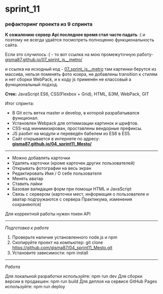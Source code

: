 # sprint_11
### рефакторинг проекта из 9 спринта 
**К сожалению сервер Api последнее время стал часто падать** :( и поэтому не всегда удаётся посмотреть полноценно функциональность сайта.

Если это случилось :( - то вот ссылка на мою промежуточную работу- 
[gisma87.github.io/07_sprint_js__metro/](https://gisma87.github.io/07_sprint_js__metro/) 

и ссылка на исходный код - [07_sprint_js__metro](https://github.com/gisma87/gisma87.github.io/tree/master/07_sprint_js__metro) 
там картинки берутся из массива, нельзя поменять фото юзера, не добавлены transition к стилям и нет сборки WebPack, и к коду js применён не классовый а функциональный подход.

**Стек:** JavaScript ES6, CSS(Flexbox + Grid), HTML, БЭМ, WebPack, GIT

Итог спринта:
- В Git есть ветка master и develop, в которой разрабатывался функционал.
- Установлен Webpack для оптимизации картинок и шрифтов.
- CSS-код минимизирован, проставлены вендорные префиксы.
- JS разбит на модули и переведён бабелем из ES6 в ES5.
- Сайт открывается в интернете по адресу: **[gisma87.github.io/04_sprint11_Mesto/](https://gisma87.github.io/04_sprint11_Mesto/)**
* * * * *

- Можно добавлять карточки
- Удалять карточки (кроме карточек других пользователей)
- Открывать фотографии на весь экран
- Редактировать Имя / О себе пользователя
- Менять аватар
- Ставить лайки
- Базовая валидация форм при помощи HTML и JavaScript
- Связь с сервером (карточки мест, информация о пользователе и аватар подгружаются с сервера Практикума, изменения сохраняются)


Для корректной работы нужен токен API

---

*Подготовка к работе*

1. Проверьте наличие установленного node.js и npm
2. Скопируйте проект на компьютер: git clone https://github.com/gisma87/04_sprint11_Mesto.git
3. Установите зависимости: npm install

---

*Работа*

Для локальной разработки используйте: npm run dev
Для сборки версии в продакшен: npm run build
Для деплоя на сервисе GitHub Pages используйте: npm run deploy

